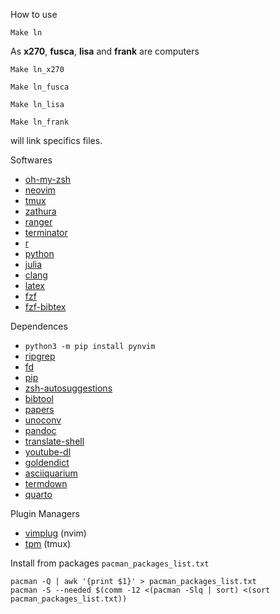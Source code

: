 
How to use

`Make ln` 

As __x270__, __fusca__, __lisa__ and __frank__ are computers 

`Make ln_x270` 

`Make ln_fusca` 

`Make ln_lisa` 

`Make ln_frank` 

will link specifics files. 

Softwares
- [oh-my-zsh](https://ohmyz.sh/)
- [neovim](https://neovim.io/)
- [tmux](https://github.com/tmux/tmux/wiki)
- [zathura](https://pwmt.org/projects/zathura/)
- [ranger](https://github.com/ranger/ranger)
- [terminator](https://gnometerminator.blogspot.com/p/introduction.html)
- [r](https://cran.r-project.org/)
- [python](https://duckduckgo.com/?q=python+site:www.python.org)
- [julia](https://julialang.org/)
- [clang](https://clang.llvm.org/)
- [latex](https://wiki.archlinux.org/index.php/TeX_Live)
- [fzf](https://github.com/junegunn/fzf)
- [fzf-bibtex](https://github.com/msprev/fzf-bibtex)

Dependences 
-  `python3 -m pip install pynvim`
- [ripgrep](https://github.com/BurntSushi/ripgrep)
- [fd](https://github.com/sharkdp/fd)
- [pip](https://pypi.org/project/pip/)
- [zsh-autosuggestions](https://github.com/zsh-users/zsh-autosuggestions)
- [bibtool](https://ctan.org/pkg/bibtool?lang=en)
- [papers](https://github.com/perrette/papers)
- [unoconv](https://github.com/unoconv/unoconv)
- [pandoc](https://pandoc.org/)
- [translate-shell](https://github.com/soimort/translate-shell)
- [youtube-dl](https://youtube-dl.org/)
- [goldendict](http://www.goldendict.org/)
- [asciiquarium](https://github.com/cmatsuoka/asciiquarium)
- [termdown](https://github.com/trehn/termdown)
- [quarto](https://quarto.org)

Plugin Managers
- [vimplug](https://github.com/junegunn/vim-plug) (nvim)
- [tpm](https://github.com/tmux-plugins/tpm) (tmux)

Install from packages `pacman_packages_list.txt` 

```
pacman -Q | awk '{print $1}' > pacman_packages_list.txt
pacman -S --needed $(comm -12 <(pacman -Slq | sort) <(sort pacman_packages_list.txt))
```

